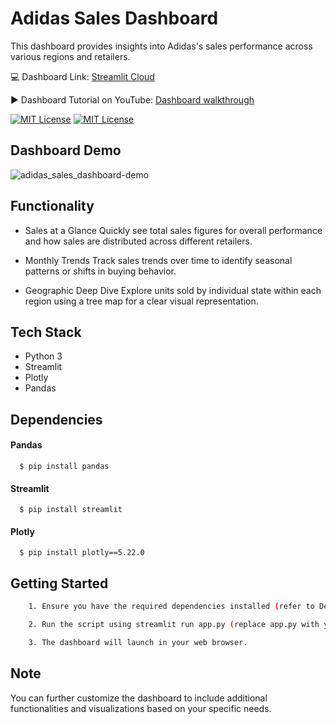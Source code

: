 
# Adidas Sales Dashboard

This dashboard provides insights into Adidas's sales performance across various regions and retailers.

:computer: Dashboard Link: [Streamlit Cloud](https://dashboard4adidas.streamlit.app/)    

:arrow_forward: Dashboard Tutorial on YouTube: [Dashboard walkthrough](https://youtu.be/tY7giXeRafM?si=K9B-eQZ-WISpatWz)   



[![MIT License](https://img.shields.io/badge/License-MIT-green.svg)](https://choosealicense.com/licenses/mit/) [![MIT License](https://img.shields.io/pypi/pyversions/streamlit)](https://choosealicense.com/licenses/mit/)

## Dashboard Demo

![adidas_sales_dashboard-demo](https://github.com/pranavpurankar/adidas_sales_dashboard/assets/61117607/fe87280a-96fe-49cb-9566-1adb8bad0fd2)


## Functionality

- Sales at a Glance
Quickly see total sales figures for overall performance and how sales are distributed across different retailers.

- Monthly Trends
Track sales trends over time to identify seasonal patterns or shifts in buying behavior.

- Geographic Deep Dive
Explore units sold by individual state within each region using a tree map for a clear visual representation.
## Tech Stack

- Python 3
- Streamlit
- Plotly
- Pandas
## Dependencies

#### Pandas

```
  $ pip install pandas
```

#### Streamlit

```
  $ pip install streamlit
```

#### Plotly

```
  $ pip install plotly==5.22.0
```
## Getting Started


```bash
    1. Ensure you have the required dependencies installed (refer to Dependencies section).

    2. Run the script using streamlit run app.py (replace app.py with your actual file name).

    3. The dashboard will launch in your web browser.
```
    

## Note

You can further customize the dashboard to include additional functionalities and visualizations based on your specific needs.
